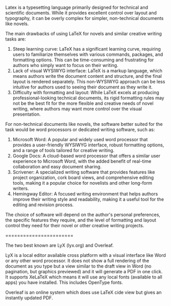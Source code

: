 Latex is a typesetting language primarily designed for technical and scientific documents. While it provides excellent control over layout and typography, it can be overly complex for simpler, non-technical documents like novels.

The main drawbacks of using LaTeX for novels and similar creative writing tasks are:

1. Steep learning curve: LaTeX has a significant learning curve, requiring users to familiarize themselves with various commands, packages, and formatting options. This can be time-consuming and frustrating for authors who simply want to focus on their writing.
2. Lack of visual WYSIWYG interface: LaTeX is a markup language, which means authors write the document content and structure, and the final layout is rendered separately. This non-WYSIWYG approach can be less intuitive for authors used to seeing their document as they write it.
3. Difficulty with formatting and layout: While LaTeX excels at producing professional-looking technical documents, its rigid formatting rules may not be the best fit for the more flexible and creative needs of novel writing, where authors may want more control over the visual presentation.

For non-technical documents like novels, the software better suited for the task would be word processors or dedicated writing software, such as:

1. Microsoft Word: A popular and widely used word processor that provides a user-friendly WYSIWYG interface, robust formatting options, and a range of tools tailored for creative writing.
2. Google Docs: A cloud-based word processor that offers a similar user experience to Microsoft Word, with the added benefit of real-time collaboration and easy document sharing.
3. Scrivener: A specialized writing software that provides features like project organization, cork board views, and comprehensive editing tools, making it a popular choice for novelists and other long-form writers.
4. Hemingway Editor: A focused writing environment that helps authors improve their writing style and readability, making it a useful tool for the editing and revision process.

The choice of software will depend on the author's personal preferences, the specific features they require, and the level of formatting and layout control they need for their novel or other creative writing projects.

=======================


The two best known are LyX (lyx.org) and Overleaf.

LyX is a local editor available cross platform with a visual interface like Word or any other word processor. It does not show a full rendering of the document as you type but a view similar to the draft view in Word (no pagination, but graphics previewed) and it will generate a PDF in one click. It supports XeLaTeX which means it will use any local fonts (available to all apps) you have installed. This includes OpenType fonts.

Overleaf is an online system which does use LaTeX cide view but gives an instantly updated PDF.
